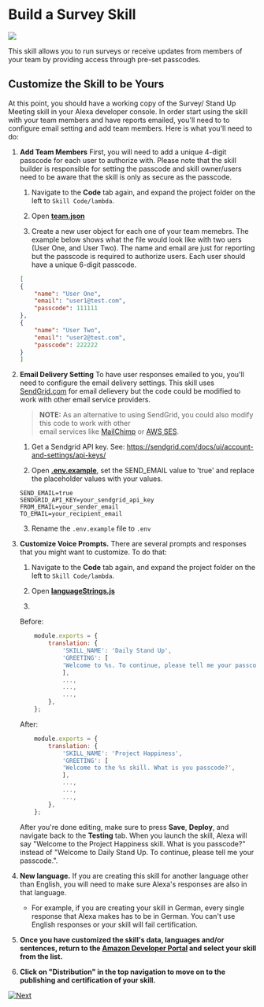 # Build a Survey Skill
<img src="https://m.media-amazon.com/images/G/01/mobile-apps/dex/alexa/alexa-skills-kit/tutorials/quiz-game/header._TTH_.png" />

This skill allows you to run surveys or receive updates from members of your team by providing access through pre-set passcodes.

## Customize the Skill to be Yours

At this point, you should have a working copy of the Survey/ Stand Up Meeting skill in your Alexa developer console.  In order start using the skill with your team members and have reports emailed, you'll need to to configure email setting and add team members.  Here is what you'll need to do:

1.  **Add Team Members** First, you will need to add a unique 4-digit passcode for each user to authorize with. Please note that the skill builder is responsible for setting the passcode and skill owner/users need to be aware that the skill is only as secure as the passcode.

    1. Navigate to the **Code** tab again, and expand the project folder on the left to `Skill Code/lambda`.

    2. Open **[team.json](../lambda/team.json)**

    3. Create a new user object for each one of your team memebrs. The example below shows what the file would look like with two uers (User One, and User Two). The name and email are just for reporting but the passcode is required to authorize users. Each user should have a unique 6-digit passcode.
    ```json
    [
    { 
        "name": "User One",
        "email": "user1@test.com",
        "passcode": 111111
    },
    { 
        "name": "User Two",
        "email": "user2@test.com",
        "passcode": 222222
    }
    ]
    ```
2.  **Email Delivery Setting** To have user responses emailed to you, you'll need to configure the email delivery settings. This skill uses [SendGrid.com](https://sendgrid.com) for email delievery but the code could be modified to work with other email service providers.

    > **NOTE:** As an alternative to using SendGrid, you could also modify this code to work with other  
    > email services like [MailChimp](https://mailchimp.com) or [AWS SES](https://aws.amazon.com/ses/).

    1. Get a Sendgrid API key. See: https://sendgrid.com/docs/ui/account-and-settings/api-keys/

    2. Open **[.env.example](../lambda/.env.example)**, set the SEND_EMAIL value to 'true' and replace the placeholder values with your values.
    ```
    SEND_EMAIL=true
    SENDGRID_API_KEY=your_sendgrid_api_key
    FROM_EMAIL=your_sender_email
    TO_EMAIL=your_recipient_email
    ```
    
    3. Rename the `.env.example` file to `.env`

3.  **Customize Voice Prompts.** There are several prompts and responses that you might want to customize. To do that:

    1. Navigate to the **Code** tab again, and expand the project folder on the left to `Skill Code/lambda`.

    2. Open **[languageStrings.js](../lambda/languages/en.js)**

    3. 

    Before:
    ```js
        module.exports = {
            translation: {
                'SKILL_NAME': 'Daily Stand Up',
                'GREETING': [
                'Welcome to %s. To continue, please tell me your passcode.',
                ],
                ...,
                ...,
                ...,
            },
        };
    ```

    After:
    ```js
        module.exports = {
            translation: {
                'SKILL_NAME': 'Project Happiness',
                'GREETING': [
                'Welcome to the %s skill. What is you passcode?',
                ],
                ...,
                ...,
                ...,
            },
        };
    ```

     After you're done editing, make sure to press **Save**, **Deploy**, and navigate back to the **Testing** tab. When you launch the skill, Alexa will say "Welcome to the Project Happiness skill. What is you passcode?" instead of "Welcome to Daily Stand Up. To continue, please tell me your passcode.".

4.  **New language.** If you are creating this skill for another language other than English, you will need to make sure Alexa's responses are also in that language.

    - For example, if you are creating your skill in German, every single response that Alexa makes has to be in German. You can't use English responses or your skill will fail certification.

5. **Once you have customized the skill's data, languages and/or sentences, return to the [Amazon Developer Portal](https://developer.amazon.com/alexa/console/ask?&sc_category=Owned&sc_channel=RD&sc_campaign=Evangelism2018&sc_publisher=github&sc_content=Survey&sc_detail=fact-nodejs-V2_GUI-5&sc_funnel=Convert&sc_country=WW&sc_medium=Owned_RD_Evangelism2018_github_Survey_fact-nodejs-V2_GUI-5_Convert_WW_beginnersdevs&sc_segment=beginnersdevs) and select your skill from the list.**

6.  **Click on "Distribution" in the top navigation to move on to the publishing and certification of your skill.**


[![Next](https://m.media-amazon.com/images/G/01/mobile-apps/dex/alexa/alexa-skills-kit/tutorials/general/buttons/button_next_publication._TTH_.png)](./submit-for-certification.md)

